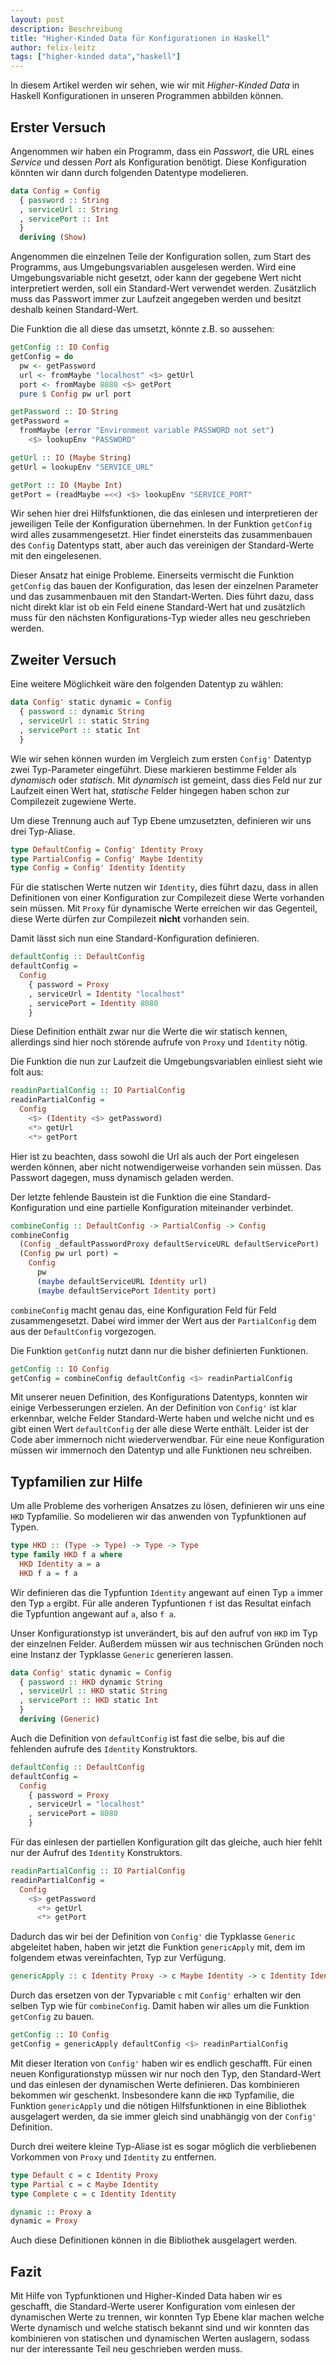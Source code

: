 ```yaml
---
layout: post
description: Beschreibung
title: "Higher-Kinded Data für Konfigurationen in Haskell"
author: felix-leitz
tags: ["higher-kinded data","haskell"]
---
```


In diesem Artikel werden wir sehen, wie wir mit *Higher-Kinded Data* in Haskell
Konfigurationen in unseren Programmen abbilden können.

<!-- more start -->

## Erster Versuch ##

Angenommen wir haben ein Programm, dass ein *Passwort*, die URL eines
*Service* und dessen *Port* als Konfiguration benötigt.
Diese Konfiguration könnten wir dann durch folgenden Datentype modelieren.

``` haskell
data Config = Config
  { password :: String
  , serviceUrl :: String
  , servicePort :: Int
  }
  deriving (Show)
`````````

Angenommen die einzelnen Teile der Konfiguration sollen, zum Start des Programms,
aus Umgebungsvariablen ausgelesen werden. Wird eine Umgebungsvariable nicht gesetzt,
oder kann der gegebene Wert nicht interpretiert werden, soll ein Standard-Wert
verwendet werden. Zusätzlich muss das Passwort immer zur Laufzeit angegeben werden
und besitzt deshalb keinen Standard-Wert.

Die Funktion die all diese das umsetzt, könnte z.B. so aussehen:

``` haskell
getConfig :: IO Config
getConfig = do
  pw <- getPassword
  url <- fromMaybe "localhost" <$> getUrl
  port <- fromMaybe 8080 <$> getPort
  pure $ Config pw url port

getPassword :: IO String
getPassword =
  fromMaybe (error "Environment variable PASSWORD not set")
    <$> lookupEnv "PASSWORD"

getUrl :: IO (Maybe String)
getUrl = lookupEnv "SERVICE_URL"

getPort :: IO (Maybe Int)
getPort = (readMaybe =<<) <$> lookupEnv "SERVICE_PORT"
`````````

Wir sehen hier drei Hilfsfunktionen, die das einlesen und interpretieren der jeweiligen
Teile der Konfiguration übernehmen. In der Funktion `getConfig` wird alles zusammengesetzt.
Hier findet einersteits das zusammenbauen des `Config` Datentyps statt, aber auch das
vereinigen der Standard-Werte mit den eingelesenen.

Dieser Ansatz hat einige Probleme. Einerseits vermischt die Funktion `getConfig` das bauen
der Konfiguration, das lesen der einzelnen Parameter und das zusammenbauen mit den
Standart-Werten. Dies führt dazu, dass nicht direkt klar ist ob ein Feld einene Standard-Wert
hat und zusätzlich muss für den nächsten Konfigurations-Typ wieder alles neu geschrieben werden.

## Zweiter Versuch ##

Eine weitere Möglichkeit wäre den folgenden Datentyp zu wählen:

``` haskell
data Config' static dynamic = Config
  { password :: dynamic String
  , serviceUrl :: static String
  , servicePort :: static Int
  }
```

Wie wir sehen können wurden im Vergleich zum ersten `Config'` Datentyp zwei Typ-Parameter eingeführt.
Diese markieren bestimme Felder als *dynamisch* oder *statisch*. Mit *dynamisch* ist gemeint, dass
dies Feld nur zur Laufzeit einen Wert hat, *statische* Felder hingegen haben schon zur Compilezeit
zugewiene Werte.

Um diese Trennung auch auf Typ Ebene umzusetzten, definieren wir uns drei Typ-Aliase.

``` haskell
type DefaultConfig = Config' Identity Proxy
type PartialConfig = Config' Maybe Identity
type Config = Config' Identity Identity
```

Für die statischen Werte nutzen wir `Identity`, dies führt dazu, dass in allen Definitionen von einer
Konfiguration zur Compilezeit diese Werte vorhanden sein müssen. Mit `Proxy` für dynamische Werte erreichen
wir das Gegenteil, diese Werte dürfen zur Compilezeit **nicht** vorhanden sein.

Damit lässt sich nun eine Standard-Konfiguration definieren.

``` haskell
defaultConfig :: DefaultConfig
defaultConfig =
  Config
    { password = Proxy
    , serviceUrl = Identity "localhost"
    , servicePort = Identity 8080
    }
```

Diese Definition enthält zwar nur die Werte die wir statisch kennen, allerdings sind hier noch störende
aufrufe von `Proxy` und `Identity` nötig.

Die Funktion die nun zur Laufzeit die Umgebungsvariablen einliest sieht wie folt aus:

``` haskell
readinPartialConfig :: IO PartialConfig
readinPartialConfig =
  Config
    <$> (Identity <$> getPassword)
    <*> getUrl
    <*> getPort
```

Hier ist zu beachten, dass sowohl die Url als auch der Port eingelesen werden können, aber nicht notwendigerweise
vorhanden sein müssen. Das Passwort dagegen, muss dynamisch geladen werden.

Der letzte fehlende Baustein ist die Funktion die eine Standard-Konfiguration und eine partielle Konfiguration
miteinander verbindet.

``` haskell
combineConfig :: DefaultConfig -> PartialConfig -> Config
combineConfig
  (Config _defaultPasswordProxy defaultServiceURL defaultServicePort)
  (Config pw url port) =
    Config
      pw
      (maybe defaultServiceURL Identity url)
      (maybe defaultServicePort Identity port)
```

`combineConfig` macht genau das, eine Konfiguration Feld für Feld zusammengesetzt. Dabei wird immer der Wert aus
der `PartialConfig` dem aus der `DefaultConfig` vorgezogen.

Die Funktion `getConfig` nutzt dann nur die bisher definierten Funktionen.

``` haskell
getConfig :: IO Config
getConfig = combineConfig defaultConfig <$> readinPartialConfig
```

Mit unserer neuen Definition, des Konfigurations Datentyps, konnten wir einige Verbesserungen erzielen.
An der Definition von `Config'` ist klar erkennbar, welche Felder Standard-Werte haben und welche nicht und
es gibt einen Wert `defaultConfig` der alle diese Werte enthält.
Leider ist der Code aber immernoch nicht wiederverwendbar. Für eine neue Konfiguration müssen wir immernoch
den Datentyp und alle Funktionen neu schreiben.

## Typfamilien zur Hilfe ##

Um alle Probleme des vorherigen Ansatzes zu lösen, definieren wir uns eine `HKD` Typfamilie. So modelieren
wir das anwenden von Typfunktionen auf Typen.

``` haskell
type HKD :: (Type -> Type) -> Type -> Type
type family HKD f a where
  HKD Identity a = a
  HKD f a = f a
```

Wir definieren das die Typfuntion `Identity` angewant auf einen Typ `a` immer den Typ `a` ergibt. Für alle
anderen Typfuntionen `f` ist das Resultat einfach die Typfuntion angewant auf `a`, also `f a`. 

Unser Konfigurationstyp ist unverändert, bis auf den aufruf von `HKD` im Typ der einzelnen Felder. Außerdem
müssen wir aus technischen Gründen noch eine Instanz der Typklasse `Generic` generieren lassen.

``` haskell
data Config' static dynamic = Config
  { password :: HKD dynamic String
  , serviceUrl :: HKD static String
  , servicePort :: HKD static Int
  }
  deriving (Generic)
```

Auch die Definition von `defaultConfig` ist fast die selbe, bis auf die fehlenden aufrufe des `Identity` Konstruktors.

``` haskell
defaultConfig :: DefaultConfig
defaultConfig =
  Config
    { password = Proxy
    , serviceUrl = "localhost"
    , servicePort = 8080
    }
```

Für das einlesen der partiellen Konfiguration gilt das gleiche, auch hier fehlt nur der Aufruf des `Identity` Konstruktors.

``` haskell
readinPartialConfig :: IO PartialConfig
readinPartialConfig =
  Config
    <$> getPassword
      <*> getUrl
      <*> getPort
```

Dadurch das wir bei der Definition von `Config'` die Typklasse `Generic` abgeleitet haben, haben wir jetzt die Funktion
`genericApply` mit, dem im folgendem etwas vereinfachten, Typ zur Verfügung.

``` haskell
genericApply :: c Identity Proxy -> c Maybe Identity -> c Identity Identity
```

Durch das ersetzen von der Typvariable `c` mit `Config'` erhalten wir den selben Typ wie für `combineConfig`.
Damit haben wir alles um die Funktion `getConfig` zu bauen.

``` haskell
getConfig :: IO Config
getConfig = genericApply defaultConfig <$> readinPartialConfig
```

Mit dieser Iteration von `Config'` haben wir es endlich geschafft. Für einen neuen Konfigurationstyp müssen wir nur noch
den Typ, den Standard-Wert und das einlesen der dynamischen Werte definieren. Das kombinieren bekommen wir geschenkt.
Insbesondere kann die `HKD` Typfamilie, die Funktion `genericApply` und die nötigen Hilfsfunktionen in eine Bibliothek
ausgelagert werden, da sie immer gleich sind unabhängig von der `Config'` Definition.

Durch drei weitere kleine Typ-Aliase ist es sogar möglich die verbliebenen Vorkommen von `Proxy` und `Identity` zu entfernen.

``` haskell
type Default c = c Identity Proxy
type Partial c = c Maybe Identity
type Complete c = c Identity Identity

dynamic :: Proxy a
dynamic = Proxy
```

Auch diese Definitionen können in die Bibliothek ausgelagert werden.

## Fazit ##

Mit Hilfe von Typfunktionen und Higher-Kinded Data haben wir es geschafft, die Standard-Werte userer Konfiguration vom einlesen
der dynamischen Werte zu trennen, wir konnten Typ Ebene klar machen welche Werte dynamisch und welche statisch bekannt sind und
wir konnten das kombinieren von statischen und dynamischen Werten auslagern, sodass nur der interessante Teil neu geschrieben werden
muss.

<!-- more end -->